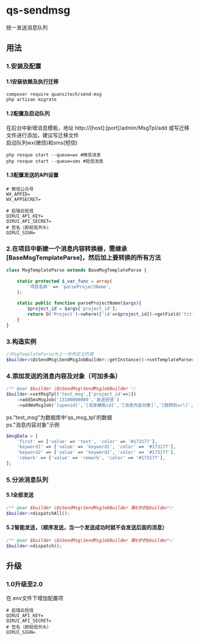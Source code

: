 # qs-sendmsg
统一发送消息队列

## 用法
### 1.安装及配置
#### 1.1安装依赖及执行迁移
```shell script
composer require quansitech/send-msg
php artisan migrate
```

#### 1.2配置及启动队列
在后台中新增消息模板，地址 http://[host]:[port]/admin/MsgTpl/add 或写迁移文件进行添加，建议写迁移文件<br>
启动队列wx(微信)和sms(短信)
```shell script
php resque start --queue=wx #微信消息
php resque start --queue=sms #短信消息
```

#### 1.3配置发送的API设置
```env
# 微信公众号
WX_APPID=
WX_APPSECRET=

# 启瑞云短信
QIRUI_API_KEY=
QIRUI_API_SECRET=
# 签名（即短信开头）
QIRUI_SIGN=
```

### 2.在项目中新建一个消息内容转换器，需继承[BaseMsgTemplateParse]，然后加上要转换的所有方法 
```php
class MsgTemplateParse extends BaseMsgTemplateParse {
    
    static protected $_var_func = array(
        '项目名称' => 'parseProjectName',
    );
    
    static public function parseProjectName($args){
        $project_id = $args['project_id'];
        return D('Project')->where(['id'=>$project_id])->getField('title');
    }
}
```

### 3.构造实例
```php
//MsgTemplateParse为上一步所定义的类
$builder=\QsSendMsg\SendMsgJobBuilder::getInstance()->setTemplateParser(MsgTemplateParse::class);
```

### 4.添加发送的消息内容及对象（可加多条）
```php
/** @var $builder \QsSendMsg\SendMsgJobBuilder */
$builder->setMsgTpl('test_msg',['project_id'=>1])
    ->addSmsMsgJob('13100000000','发送短信')
    ->addWxMsgJob('[openid]','[消息模板id]','[消息内容对象]','[跳转的url]','发送微信消息','[内容填充字段（默认为"first"）]');
```
ps."test_msg"为数据库中'qs_msg_tpl'的数据 <br>
ps."消息内容对象"示例
```php
$msgData = [
    'first' => ['value' => 'test', 'color' => '#173177'],
    'keyword1' => ['value' => 'keyword1', 'color' => '#173177'],
    'keyword2' => ['value' => 'keyword2', 'color' => '#173177'],
    'remark' => ['value' => 'remark', 'color' => '#173177'],
];
```

### 5.分派消息队列
#### 5.1全部发送
```php
/** @var $builder \QsSendMsg\SendMsgJobBuilder 第4步的$builder*/
$builder->dispatchAll();
```

#### 5.2智能发送，（顺序发送，当一个发送成功时就不会发送后面的消息）
```php
/** @var $builder \QsSendMsg\SendMsgJobBuilder 第4步的$builder*/
$builder->dispatch();
```

## 升级
### 1.0升级至2.0
在.env文件下增加配置项
```env
# 启瑞云短信
QIRUI_API_KEY=
QIRUI_API_SECRET=
# 签名（即短信开头）
QIRUI_SIGN=
```